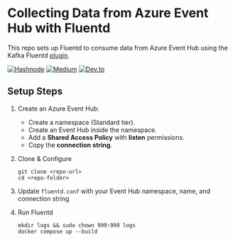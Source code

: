 # Collecting Data from Azure Event Hub with Fluentd
This repo sets up Fluentd to consume data from Azure Event Hub using the Kafka Fluentd [plugin](https://github.com/fluent/fluent-plugin-kafka).

[![Hashnode](https://img.shields.io/badge/Read%20on-Hashnode-2962FF?style=flat&logo=hashnode)](https://ikabbash.hashnode.dev/configuring-fluentd-to-collect-data-from-azure-event-hub)
[![Medium](https://img.shields.io/badge/Read%20on-Medium-000000?style=flat&logo=medium)](https://medium.com/@ikabbash/configuring-fluentd-to-collect-data-from-azure-event-hub-ae2603602f03)
[![Dev.to](https://img.shields.io/badge/Read%20on-Dev.to-0A0A0A?style=flat&logo=devdotto)](https://dev.to/ikabbash/configuring-fluentd-to-collect-data-from-azure-event-hub-41g7)


## Setup Steps
1. Create an Azure Event Hub:
    - Create a namespace (Standard tier).
    - Create an Event Hub inside the namespace.
    - Add a **Shared Access Policy** with **listen** permissions.
    - Copy the **connection string**.

2. Clone & Configure
    ```
    git clone <repo-url>
    cd <repo-folder>
    ```

3. Update `fluentd.conf` with your Event Hub namespace, name, and connection string

4. Run Fluentd
    ```
    mkdir logs && sudo chown 999:999 logs
    docker compose up --build
    ```
